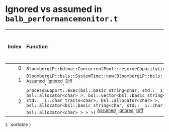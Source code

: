# Ignored vs assumed in `balb_performancemonitor.t`

<script src="../sorttable.js"></script>

|   Index | Function                                                                                                                                                                                                                                                                                                                                                                                              |   Difference in number of lines |   Function size difference in bytes |   Number of lines in assumed build | Number of bytes in assumed build   |   Number of lines in ignored build | Number of bytes in ignored build   |
|--------:|:------------------------------------------------------------------------------------------------------------------------------------------------------------------------------------------------------------------------------------------------------------------------------------------------------------------------------------------------------------------------------------------------------|--------------------------------:|------------------------------------:|-----------------------------------:|:-----------------------------------|-----------------------------------:|:-----------------------------------|
|       0 | `BloombergLP::bdlma::ConcurrentPool::reserveCapacity(int)` <sup>[Assumed](0.assume.s.txt)</sup>, <sup>[Ignored](0.none.s.txt)</sup>, <sup>[Diff](0.diff.html)</sup>                                                                                                                                                                                                                                   |                              -1 |                                   0 |                                256 | 4,336,176                          |                                256 | 4,336,496                          |
|       1 | `BloombergLP::bsls::SystemTime::now(BloombergLP::bsls::SystemClockType::Enum)` <sup>[Assumed](1.assume.s.txt)</sup>, <sup>[Ignored](1.none.s.txt)</sup>, <sup>[Diff](1.diff.html)</sup>                                                                                                                                                                                                               |                             -11 |                                 -16 |                                 16 | 4,319,600                          |                                 32 | 4,319,840                          |
|       2 | `processSupport::exec(bsl::basic_string<char, std::__1::char_traits<char>, bsl::allocator<char> >, bsl::vector<bsl::basic_string<char, std::__1::char_traits<char>, bsl::allocator<char> >, bsl::allocator<bsl::basic_string<char, std::__1::char_traits<char>, bsl::allocator<char> > > >)` <sup>[Assumed](2.assume.s.txt)</sup>, <sup>[Ignored](2.none.s.txt)</sup>, <sup>[Diff](2.diff.html)</sup> |                             -13 |                                 -48 |                                256 | 4,224,144                          |                                304 | 4,224,144                          |
{: .sortable }
